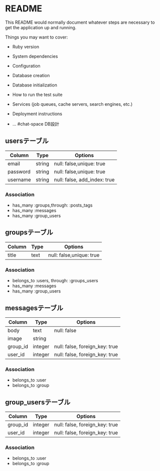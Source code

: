# README

This README would normally document whatever steps are necessary to get the
application up and running.

Things you may want to cover:

* Ruby version

* System dependencies

* Configuration

* Database creation

* Database initialization

* How to run the test suite

* Services (job queues, cache servers, search engines, etc.)

* Deployment instructions

* ...
#chat-space DB設計
## usersテーブル
|Column|Type|Options|
|------|----|-------|
|email|string|null: false,unique: true
|password|string|null: false,unique: true
|username|string|null: false, add_index: true
### Association
- has_many :groups,through:  :posts_tags
- has_many :messages
- has_many :group_users

## groupsテーブル
|Column|Type|Options|
|------|----|-------|
|title|text|null: false,unique: true
### Association
- belongs_to :users, through:  :groups_users
- has_many :messages
- has_many :group_users

## messagesテーブル
|Column|Type|Options|
|------|----|-------|
|body|text|null: false|
|image|string||
|group_id|integer|null: false, foreign_key: true|
|user_id|integer|null: false, foreign_key: true|
### Association
- belongs_to :user
- belongs_to :group

## group_usersテーブル
|Column|Type|Options|
|------|----|-------|
|group_id|integer|null: false, foreign_key: true|
|user_id|integer|null: false, foreign_key: true|
### Association
- belongs_to :user
- belongs_to :group